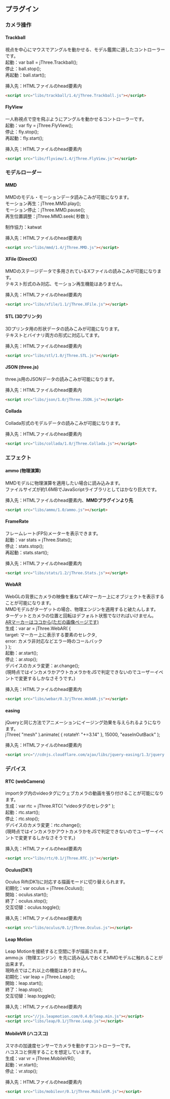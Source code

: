 ## プラグイン

### カメラ操作

#### Trackball
視点を中心にマウスでアングルを動かせる、モデル鑑賞に適したコントローラーです。  
起動：var ball = jThree.Trackball();  
停止：ball.stop();  
再起動：ball.start();  

挿入先：HTMLファイルのhead要素内  

```html
<script src="libs/trackball/1.4/jThree.Trackball.js"></script>
```

#### FlyView
一人称視点で空を飛ぶようにアングルを動かせるコントローラーです。  
起動：var fly = jThree.FlyView();  
停止：fly.stop();  
再起動：fly.start();  

挿入先：HTMLファイルのhead要素内  

```html
<script src="libs/flyview/1.4/jThree.FlyView.js"></script>
```

### モデルローダー

#### MMD
MMDのモデル・モーションデータ読みこみが可能になります。  
モーション再生：jThree.MMD.play();  
モーション停止：jThree.MMD.pause();  
再生位置調整：jThree.MMD.seek( 秒数 );  

制作協力：katwat  

挿入先：HTMLファイルのhead要素内  

```html
<script src="libs/mmd/1.4/jThree.MMD.js"></script>
```


#### XFile (DirectX)
MMDのステージデータで多用されているXファイルの読みこみが可能になります。  
テキスト形式のみ対応、モーション再生機能はありません。  

挿入先：HTMLファイルのhead要素内  

```html
<script src="libs/xfile/1.1/jThree.XFile.js"></script>
```

#### STL (3Dプリンタ)
3Dプリンタ用の形状データの読みこみが可能になります。  
テキストとバイナリ両方の形式に対応してます。  

挿入先：HTMLファイルのhead要素内  

```html
<script src="libs/stl/1.0/jThree.STL.js"></script>
```

#### JSON (three.js)
three.js用のJSONデータの読みこみが可能になります。  

挿入先：HTMLファイルのhead要素内  

```html
<script src="libs/json/1.0/jThree.JSON.js"></script>
```

#### Collada
Collada形式のモデルデータの読みこみが可能になります。  

挿入先：HTMLファイルのhead要素内  

```html
<script src="libs/collada/1.0/jThree.Collada.js"></script>
```

### エフェクト

#### ammo (物理演算)
MMDモデルに物理演算を適用したい場合に読み込みます。  
ファイルサイズが約1.6MBでJavaScriptライブラリとしてはかなり巨大です。  

挿入先：HTMLファイルのhead要素内、**MMDプラグインより先**  

```html
<script src="libs/ammo/1.0/ammo.js"></script>
```

#### FrameRate
フレームレート(FPS)メーターを表示できます。  
起動：var stats = jThree.Stats();  
停止：stats.stop();  
再起動：stats.start();  

挿入先：HTMLファイルのhead要素内  

```html
<script src="libs/stats/1.2/jThree.Stats.js"></script>
```

#### WebAR

WebGLの背景にカメラの映像を重ねてARマーカー上にオブジェクトを表示することが可能になります。  
MMDモデルがターゲットの場合、物理エンジンを適用すると破たんします。  
ターゲットとカメラの位置と回転はデフォルト状態でなければいけません。  
[ARマーカーはココから(ただの画像ページです)](http://jthree.jp/marker/)  
生成：var ar = jThree.WebAR( {  
target: マーカー上に表示する要素のセレクタ,  
error: カメラ非対応などエラー時のコールバック  
} );  
起動：ar.start();  
停止：ar.stop();  
デバイスのカメラ変更：ar.change();  
(現時点ではインカメラかアウトカメラかをJSで判定できないのでユーザーイベントで変更するしかなさそうです。)  

挿入先：HTMLファイルのhead要素内  

```html
<script src="libs/webar/0.3/jThree.WebAR.js"></script>
```

#### easing
jQueryと同じ方法でアニメーションにイージング効果を与えられるようになります。  
jThree( "mesh" ).animate( { rotateY: "+=3.14" }, 15000, "easeInOutBack" );  

挿入先：HTMLファイルのhead要素内  

```html
<script src="//cdnjs.cloudflare.com/ajax/libs/jquery-easing/1.3/jquery.easing.min.js"></script>
```

### デバイス

#### RTC (webCamera)
importタグ内のvideoタグにウェブカメラの動画を張り付けることが可能になります。  
生成：var rtc = jThree.RTC( "videoタグのセレクタ" );  
起動：rtc.start();  
停止：rtc.stop();  
デバイスのカメラ変更：rtc.change();  
(現時点ではインカメラかアウトカメラかをJSで判定できないのでユーザーイベントで変更するしかなさそうです。)  

挿入先：HTMLファイルのhead要素内  

```html
<script src="libs/rtc/0.1/jThree.RTC.js"></script>
```

#### Oculus(DK1)
Oculus Rift(DK1)に対応する描画モードに切り替えられます。  
初期化：var oculus = jThree.Oculus();  
開始：oculus.start();  
終了：oculus.stop();  
交互切替：oculus.toggle();  

挿入先：HTMLファイルのhead要素内  

```html
<script src="libs/oculus/0.1/jThree.Oculus.js"></script>
```

#### Leap Motion
Leap Motionを接続すると空間に手が描画されます。  
ammo.js（物理エンジン）を先に読み込んでおくとMMDモデルに触れることが出来ます。  
現時点ではこれ以上の機能はありません。  
初期化：var leap = jThree.Leap();  
開始：leap.start();  
終了：leap.stop();  
交互切替：leap.toggle();  

挿入先：HTMLファイルのhead要素内  

```html
<script src="//js.leapmotion.com/0.4.0/leap.min.js"></script>
<script src="libs/leap/0.1/jThree.Leap.js"></script>
```

#### MobileVR (ハコスコ)
スマホの加速度センサーでカメラを動かすコントローラーです。  
ハコスコと併用することを想定しています。  
生成：var vr = jThree.MobileVR();  
起動：vr.start();  
停止：vr.stop();  

挿入先：HTMLファイルのhead要素内  

```html
<script src="libs/mobilevr/0.1/jThree.MobileVR.js"></script>
```
